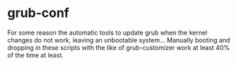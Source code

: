 # grub-conf

For some reason the automatic tools to update grub when the kernel changes do not work, leaving an unbootable system...  Manually booting and dropping in these scripts with the like of grub-customizer work at least 40% of the time at least.
